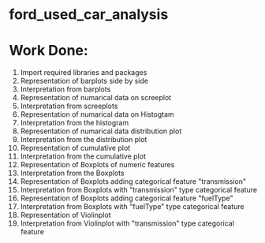 # ford_used_car_analysis

# Work Done:
1. Import required libraries and packages  
2. Representation of barplots side by side  
3. Interpretation from barplots  
4. Representation of numarical data on screeplot  
5. Interpretation from screeplots  
6. Representation of numarical data on Histogtam  
7. Interpretation from the histogram  
8. Representation of numarical data distribution plot  
9. Interpretation from the distribution plot  
10. Representation of cumulative plot  
11. Interpretation from the cumulative plot  
12. Representation of Boxplots of numeric features  
13. Interpretation from the Boxplots  
14. Representation of Boxplots adding categorical feature "transmission"  
15. Interpretation from Boxplots with "transmission" type categorical feature  
16. Representation of Boxplots adding categorical feature "fuelType"  
17. Interpretation from Boxplots with "fuelType" type categorical feature  
18. Representation of Violinplot  
19. Interpretation from Violinplot with "transmission" type categorical feature

